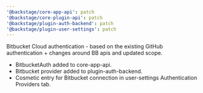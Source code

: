 ```yaml
---
'@backstage/core-app-api': patch
'@backstage/core-plugin-api': patch
'@backstage/plugin-auth-backend': patch
'@backstage/plugin-user-settings': patch
---
```


Bitbucket Cloud authentication - based on the existing GitHub authentication + changes around BB apis and updated scope.

- BitbucketAuth added to core-app-api.
- Bitbucket provider added to plugin-auth-backend.
- Cosmetic entry for Bitbucket connection in user-settings Authentication Providers tab.

